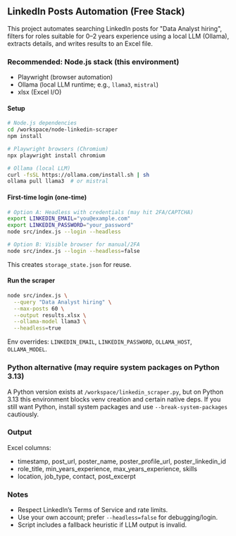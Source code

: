 ## LinkedIn Posts Automation (Free Stack)

This project automates searching LinkedIn posts for "Data Analyst hiring", filters for roles suitable for 0–2 years experience using a local LLM (Ollama), extracts details, and writes results to an Excel file.

### Recommended: Node.js stack (this environment)
- Playwright (browser automation)
- Ollama (local LLM runtime; e.g., `llama3`, `mistral`)
- xlsx (Excel I/O)

#### Setup
```bash
# Node.js dependencies
cd /workspace/node-linkedin-scraper
npm install

# Playwright browsers (Chromium)
npx playwright install chromium

# Ollama (local LLM)
curl -fsSL https://ollama.com/install.sh | sh
ollama pull llama3  # or mistral
```

#### First-time login (one-time)
```bash
# Option A: Headless with credentials (may hit 2FA/CAPTCHA)
export LINKEDIN_EMAIL="you@example.com"
export LINKEDIN_PASSWORD="your_password"
node src/index.js --login --headless

# Option B: Visible browser for manual/2FA
node src/index.js --login --headless=false
```
This creates `storage_state.json` for reuse.

#### Run the scraper
```bash
node src/index.js \
  --query "Data Analyst hiring" \
  --max-posts 60 \
  --output results.xlsx \
  --ollama-model llama3 \
  --headless=true
```
Env overrides: `LINKEDIN_EMAIL`, `LINKEDIN_PASSWORD`, `OLLAMA_HOST`, `OLLAMA_MODEL`.

### Python alternative (may require system packages on Python 3.13)
A Python version exists at `/workspace/linkedin_scraper.py`, but on Python 3.13 this environment blocks venv creation and certain native deps. If you still want Python, install system packages and use `--break-system-packages` cautiously.

### Output
Excel columns:
- timestamp, post_url, poster_name, poster_profile_url, poster_linkedin_id
- role_title, min_years_experience, max_years_experience, skills
- location, job_type, contact, post_excerpt

### Notes
- Respect LinkedIn’s Terms of Service and rate limits.
- Use your own account; prefer `--headless=false` for debugging/login.
- Script includes a fallback heuristic if LLM output is invalid.
